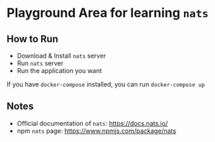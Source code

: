 # Playground Area for learning `nats`

## How to Run

- Download & Install `nats` server
- Run `nats` server
- Run the application you want

If you have `docker-compose` installed, you can run `docker-compose up`

## Notes

- Official documentation of `nats`: https://docs.nats.io/
- npm `nats` page: https://www.npmjs.com/package/nats 
